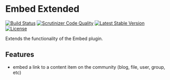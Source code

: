 Embed Extended
==============

[![Build Status](https://scrutinizer-ci.com/g/ColdTrick/embed_extended/badges/build.png?b=master)](https://scrutinizer-ci.com/g/ColdTrick/embed_extended/build-status/master)
[![Scrutinizer Code Quality](https://scrutinizer-ci.com/g/ColdTrick/embed_extended/badges/quality-score.png?b=master)](https://scrutinizer-ci.com/g/ColdTrick/embed_extended/?branch=master)
[![Latest Stable Version](https://poser.pugx.org/coldtrick/embed_extended/v/stable.svg)](https://packagist.org/packages/coldtrick/embed_extended)
[![License](https://poser.pugx.org/coldtrick/embed_extended/license.svg)](https://packagist.org/packages/coldtrick/embed_extended)

Extends the functionality of the Embed plugin.

Features
--------

- embed a link to a content item on the community (blog, file, user, group, etc)